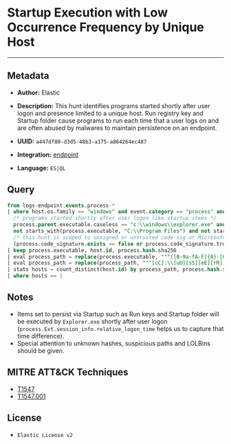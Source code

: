 # Startup Execution with Low Occurrence Frequency by Unique Host

---

## Metadata

- **Author:** Elastic
- **Description:** This hunt identifies programs started shortly after user logon and presence limited to a unique host. Run registry key and Startup folder cause programs to run each time that a user logs on and are often abused by malwares to maintain persistence on an endpoint.

- **UUID:** `a447df80-d3d5-48b3-a175-a864264ec487`
- **Integration:** [endpoint](https://docs.elastic.co/integrations/endpoint)
- **Language:** `ES|QL`

## Query

```sql
from logs-endpoint.events.process-*
| where host.os.family == "windows" and event.category == "process" and event.action == "start" and
  /* programs started shortly after user logon like startup items */
  process.parent.executable.caseless == "c:\\windows\\explorer.exe" and process.Ext.session_info.relative_logon_time <= 100 and
  not starts_with(process.executable, "C:\\Program Files") and not starts_with(process.executable, "C:\\Windows\\System32\\DriverStore\\FileRepository\\") and
  /* this hunt is scoped to unsigned or untrusted code-sig or Microsoft signed binaries to not miss lolbins */
  (process.code_signature.exists == false or process.code_signature.trusted == false or starts_with(process.code_signature.subject_name, "Microsoft"))
| keep process.executable, host.id, process.hash.sha256
| eval process_path = replace(process.executable, """([0-9a-fA-F]{8}-[0-9a-fA-F]{4}-[0-9a-fA-F]{4}-[0-9a-fA-F]{4}-[0-9a-fA-F]{12}|ns[a-z][A-Z0-9]{3,4}\.tmp|DX[A-Z0-9]{3,4}\.tmp|7z[A-Z0-9]{3,5}\.tmp|[0-9\.\-\_]{3,})""", "")
| eval process_path = replace(process_path, """[cC]:\\[uU][sS][eE][rR][sS]\\[a-zA-Z0-9\.\-\_\$~' ]+\\""", "C:\\\\users\\\\user\\\\")
| stats hosts = count_distinct(host.id) by process_path, process.hash.sha256
| where hosts == 1
```

## Notes

- Items set to persist via Startup such as Run keys and Startup folder will be executed by `Explorer.exe` shortly after user logon (`process.Ext.session_info.relative_logon_time` helps us to capture that time difference).
- Special attention to unknown hashes, suspicious paths and LOLBins should be given.
## MITRE ATT&CK Techniques

- [T1547](https://attack.mitre.org/techniques/T1547)
- [T1547.001](https://attack.mitre.org/techniques/T1547/001)

## License

- `Elastic License v2`
